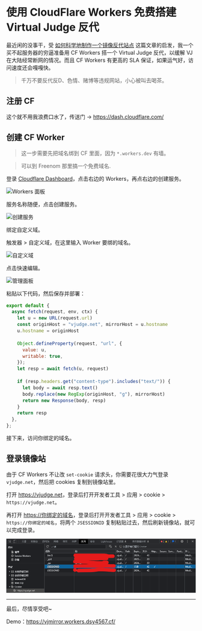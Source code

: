 # 使用 CloudFlare Workers 免费搭建 Virtual Judge 反代

最近闲的没事干，受 [如何科学地制作一个镜像反代站点](https://blog.immccn123.xyz/archives/362) 这篇文章的启发，我一个买不起服务器的穷逼准备用 CF Workers 搭一个 Virtual Judge 反代，以缓解 VJ 在大陆经常断网的情况。而且 CF Workers 有更高的 SLA 保证，如果运气好，访问速度还会嘎嘎快。

<!-- more -->

> 千万不要反代<spoiler>反D、色情、赌博等</spoiler>违规网站，小心被叫去喝茶。

## 注册 CF

这个就不用我浪费口水了，传送门 -> <https://dash.cloudflare.com/>

## 创建 CF Worker

> 这一步需要先把域名绑到 CF 里面，因为 `*.workers.dev` 有墙。

> 可以到 Freenom 那里搞一个免费域名.

登录 [Cloudflare Dashboard](https://dash.cloudflare.com/)，点击右边的 Workers，再点右边的创建服务。

![Workers 面板](https://dsy4567.cf/blog-md/cf-workers-ip/img/workers.png)

服务名称随便，点击创建服务。

![创建服务](https://dsy4567.cf/blog-md/cf-workers-ip/img/%E5%88%9B%E5%BB%BA%E6%9C%8D%E5%8A%A1.png)

绑定自定义域。

触发器 > 自定义域，在这里输入 Worker 要绑的域名。

![自定义域](https://dsy4567.cf/blog-md/cf-workers-ip/img/%E8%87%AA%E5%AE%9A%E4%B9%89%E5%9F%9F.png)

点击快速编辑。

![管理面板](https://dsy4567.cf/blog-md/cf-workers-ip/img/%E7%AE%A1%E7%90%86%E9%9D%A2%E6%9D%BF.png)

粘贴以下代码，然后保存并部署：

```js
export default {
  async fetch(request, env, ctx) {
    let u = new URL(request.url)
    const originHost = "vjudge.net", mirrorHost = u.hostname
    u.hostname = originHost

    Object.defineProperty(request, "url", {
      value: u,
      writable: true,
    });
    let resp = await fetch(u, request)

    if (resp.headers.get("content-type").includes("text/")) {
      let body = await resp.text()
      body.replace(new RegExp(originHost, "g"), mirrorHost)
      return new Response(body, resp)
    }
    return resp
  },
};

```

接下来，访问你绑定的域名。

## 登录镜像站

由于 CF Workers 不让改 `set-cookie` 请求头，你需要花很大力气登录 `vjudge.net`，然后把 cookies 复制到镜像站里。

打开 <https://vjudge.net>，登录后打开开发者工具 > 应用 > cookie > `https://vjudge.net`。

再打开 <https://你绑定的域名>，登录后打开开发者工具 > 应用 > cookie > `https://你绑定的域名`，将两个 `JSESSIONID` 复制粘贴过去，然后刷新镜像站，就可以完成登录。

![开发者工具](/blog-md/cf-vjmirror/img/devtools.png)

---

最后，尽情享受吧~

Demo：<https://vjmirror.workers.dsy4567.cf/>
